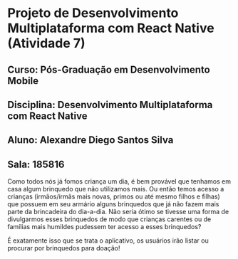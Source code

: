 # Projeto de Desenvolvimento Multiplataforma com React Native (Atividade 7)

## Curso: Pós-Graduação em Desenvolvimento Mobile
## Disciplina: Desenvolvimento Multiplataforma com React Native
## Aluno: Alexandre Diego Santos Silva
## Sala: 185816

Como todos nós já fomos criança um dia, é bem provável que tenhamos em casa algum brinquedo que não utilizamos mais. Ou então temos acesso a crianças (irmãos/irmãs mais novas, primos ou até mesmo filhos e filhas) que possuem em seu armário alguns brinquedos que já não fazem mais parte da brincadeira do dia-a-dia. Não seria ótimo se tivesse uma forma de divulgarmos esses brinquedos de modo que crianças carentes ou de famílias mais humildes pudessem ter acesso a esses brinquedos? 

É exatamente isso que se trata o aplicativo, os usuários irão listar ou procurar por brinquedos para doação!
